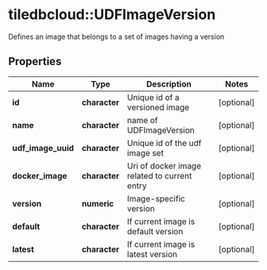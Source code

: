 # tiledbcloud::UDFImageVersion

Defines an image that belongs to a set of images having a version
## Properties
Name | Type | Description | Notes
------------ | ------------- | ------------- | -------------
**id** | **character** | Unique id of a versioned image | [optional] 
**name** | **character** | name of UDFImageVersion | [optional] 
**udf_image_uuid** | **character** | Unique id of the udf image set | [optional] 
**docker_image** | **character** | Uri of docker image related to current entry | [optional] 
**version** | **numeric** | Image-specific version | [optional] 
**default** | **character** | If current image is default version | [optional] 
**latest** | **character** | If current image is latest version | [optional] 



